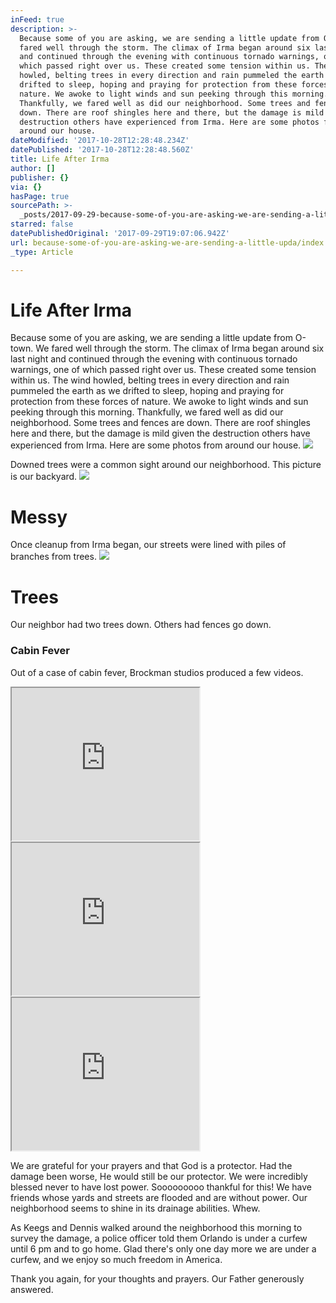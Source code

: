 ```yaml
---
inFeed: true
description: >-
  Because some of you are asking, we are sending a little update from O-town. We
  fared well through the storm. The climax of Irma began around six last night
  and continued through the evening with continuous tornado warnings, one of
  which passed right over us. These created some tension within us. The wind
  howled, belting trees in every direction and rain pummeled the earth as we
  drifted to sleep, hoping and praying for protection from these forces of
  nature. We awoke to light winds and sun peeking through this morning.
  Thankfully, we fared well as did our neighborhood. Some trees and fences are
  down. There are roof shingles here and there, but the damage is mild given the
  destruction others have experienced from Irma. Here are some photos from
  around our house.
dateModified: '2017-10-28T12:28:48.234Z'
datePublished: '2017-10-28T12:28:48.560Z'
title: Life After Irma
author: []
publisher: {}
via: {}
hasPage: true
sourcePath: >-
  _posts/2017-09-29-because-some-of-you-are-asking-we-are-sending-a-little-upda.md
starred: false
datePublishedOriginal: '2017-09-29T19:07:06.942Z'
url: because-some-of-you-are-asking-we-are-sending-a-little-upda/index.html
_type: Article

---
```

# Life After Irma

Because some of you are asking, we are sending a little update from O-town. We fared well through the storm. The climax of Irma began around six last night and continued through the evening with continuous tornado warnings, one of which passed right over us. These created some tension within us. The wind howled, belting trees in every direction and rain pummeled the earth as we drifted to sleep, hoping and praying for protection from these forces of nature. We awoke to light winds and sun peeking through this morning. Thankfully, we fared well as did our neighborhood. Some trees and fences are down. There are roof shingles here and there, but the damage is mild given the destruction others have experienced from Irma. Here are some photos from around our house.
![](https://the-grid-user-content.s3-us-west-2.amazonaws.com/257da3d9-474e-4204-aa56-503fffb135dd.jpg)

Downed trees were a common sight around our neighborhood. This picture is our backyard.
![](https://the-grid-user-content.s3-us-west-2.amazonaws.com/d93a444f-0fde-4489-9ae4-feea62ae7717.jpg)

# Messy

Once cleanup from Irma began, our streets were lined with piles of branches from trees.
![](https://the-grid-user-content.s3-us-west-2.amazonaws.com/3406f3ca-eb63-4d64-86be-9998224b1105.jpg)

# Trees

Our neighbor had two trees down. Others had fences go down.

### Cabin Fever

Out of a case of cabin fever, Brockman studios produced a few videos.

<iframe src="https://the-grid.github.io/ed-userhtml/?g=eJwlzUEKwjAQAMCvhH1AV5H2IE1BxIPgrd6lSbYmkDSySVj8vaIfmBnDyksiJcFVr6EfdqA8haevGg77HlRhq8HX-ipHRBHp3rnVZqizOSElQw5PV_Mw9ny7zxdQP85kdsQavtgSY5a1xVgsE23TiP9x-gC89SmO" height="244" style=""></iframe>

<iframe src="https://the-grid.github.io/ed-userhtml/?g=eJyzKbDj4rLRL7ADAApgAhg" height="244" style=""></iframe>

<iframe src="https://the-grid.github.io/ed-userhtml/?g=eJwlzUEOwiAQAMCvkH1AV2PwYEoPXjwYLyY-oMBWSEAaWLL19xr9wMwYlzpnUhI9BwP6uAMVKD4DGzjsNahWnYHAvLYToogM79K5WxpcyUjZkke9XS_2Hh_b-Qbqx9lSPVUDX2xOqcjSU2quEr2mEf_j9AHFFSm7" height="244" style=""></iframe>

We are grateful for your prayers and that God is a protector. Had the damage been worse, He would still be our protector. We were incredibly blessed never to have lost power. Sooooooooo thankful for this! We have friends whose yards and streets are flooded and are without power. Our neighborhood seems to shine in its drainage abilities. Whew.

As Keegs and Dennis walked around the neighborhood this morning to survey the damage, a police officer told them Orlando is under a curfew until 6 pm and to go home. Glad there's only one day more we are under a curfew, and we enjoy so much freedom in America.

Thank you again, for your thoughts and prayers. Our Father generously answered.